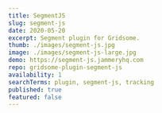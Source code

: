 ```yaml
---
title: SegmentJS
slug: segment-js
date: 2020-05-20
excerpt: Segment plugin for Gridsome.
thumb: ./images/segment-js.jpg
image: ./images/segment-js-large.jpg
demo: https://segment-js.jammeryhq.com
repo: gridsome-plugin-segment-js
availability: 1
searchTerms: plugin, segment-js, tracking
published: true
featured: false
---
```

